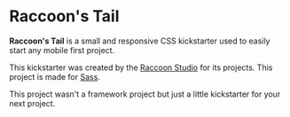 Raccoon's Tail
==============

**Raccoon's Tail** is a small and responsive CSS kickstarter used to easily start any mobile first project.

This kickstarter was created by the [Raccoon Studio](https://raccoon.studio) for its projects.
This project is made for [Sass](https://sass-lang.com).

This project wasn't a framework project but just a little kickstarter for your next project.
